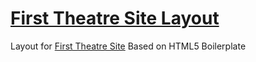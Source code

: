 # [First Theatre Site Layout](http://firsttheatre.ru)

Layout for [First Theatre Site](http://www.firsttheatre.ru/)
Based on HTML5 Boilerplate 
